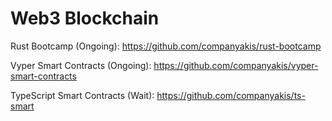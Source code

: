 # Web3 Blockchain

Rust Bootcamp (Ongoing):
https://github.com/companyakis/rust-bootcamp

Vyper Smart Contracts (Ongoing):
https://github.com/companyakis/vyper-smart-contracts

TypeScript Smart Contracts (Wait):
https://github.com/companyakis/ts-smart




